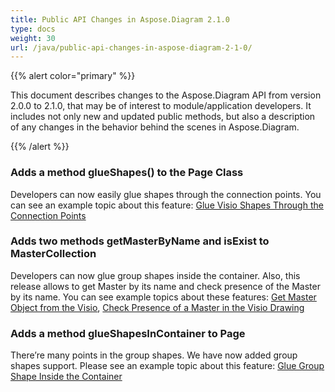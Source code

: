 ```yaml
---
title: Public API Changes in Aspose.Diagram 2.1.0
type: docs
weight: 30
url: /java/public-api-changes-in-aspose-diagram-2-1-0/
---
```


{{% alert color="primary" %}} 

This document describes changes to the Aspose.Diagram API from version 2.0.0 to 2.1.0, that may be of interest to module/application developers. It includes not only new and updated public methods, but also a description of any changes in the behavior behind the scenes in Aspose.Diagram. 

{{% /alert %}} 
### **Adds a method glueShapes() to the Page Class**
Developers can now easily glue shapes through the connection points. You can see an example topic about this feature: [Glue Visio Shapes Through the Connection Points](/pages/createpage.action?spaceKey=diagramjava&title=Glue+Visio+Shapes+Together+with+Connection+Point&linkCreation=true&fromPageId=18612597)
### **Adds two methods getMasterByName and isExist to MasterCollection**
Developers can now glue group shapes inside the container. Also, this release allows to get Master by its name and check presence of the Master by its name. You can see example topics about these features: [Get Master Object from the Visio](/pages/createpage.action?spaceKey=diagramjava&title=Get+Master+Object+from+Drawing&linkCreation=true&fromPageId=18612597), [Check Presence of a Master in the Visio Drawing](/pages/createpage.action?spaceKey=diagramjava&title=Check+Presence+of+a+Master+in+the+Visio+Drawing&linkCreation=true&fromPageId=18612597)
### **Adds a method glueShapesInContainer to Page**
There’re many points in the group shapes. We have now added group shapes support. Please see an example topic about this feature: [Glue Group Shape Inside the Container](/pages/createpage.action?spaceKey=diagramjava&title=Glue+Shapes+Inside+the+Container&linkCreation=true&fromPageId=18612597)
